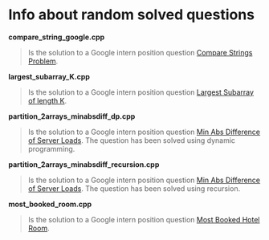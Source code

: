 # Info about random solved questions

**compare_string_google.cpp**
> Is the solution to a Google intern position question [Compare Strings Problem](https://leetcode.com/discuss/interview-question/352458/). 

**largest_subarray_K.cpp** 
> Is the solution to a Google intern position question [Largest Subarray of length K](https://leetcode.com/discuss/interview-question/352459/).

**partition_2arrays_minabsdiff_dp.cpp**
>  Is the solution to a Google intern position question [Min Abs Difference of Server Loads](https://leetcode.com/discuss/interview-question/356433/). The question has been solved using dynamic programming.

**partition_2arrays_minabsdiff_recursion.cpp**
> Is the solution to a Google intern position question [Min Abs Difference of Server Loads](https://leetcode.com/discuss/interview-question/356433/). The question has been solved using recursion.

**most_booked_room.cpp**
> Is the solution to a Google intern position question [Most Booked Hotel Room](https://leetcode.com/discuss/interview-question/421787/).
